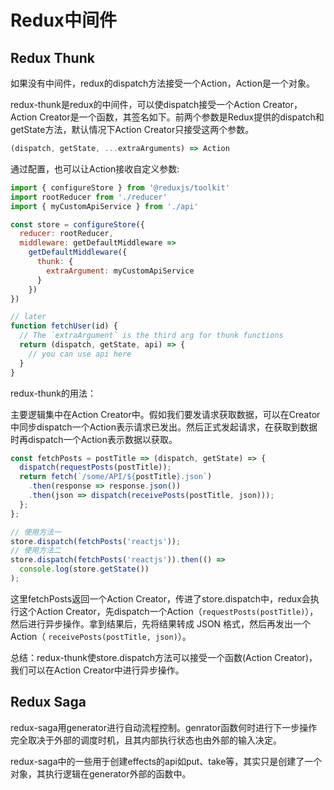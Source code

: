 # Redux中间件

## Redux Thunk

如果没有中间件，redux的dispatch方法接受一个Action，Action是一个对象。

redux-thunk是redux的中间件，可以使dispatch接受一个Action Creator，Action Creator是一个函数，其签名如下。前两个参数是Redux提供的dispatch和getState方法，默认情况下Action Creator只接受这两个参数。

```javascript
(dispatch, getState, ...extraArguments) => Action
```

通过配置，也可以让Action接收自定义参数:

```javascript
import { configureStore } from '@reduxjs/toolkit'
import rootReducer from './reducer'
import { myCustomApiService } from './api'

const store = configureStore({
  reducer: rootReducer,
  middleware: getDefaultMiddleware =>
    getDefaultMiddleware({
      thunk: {
        extraArgument: myCustomApiService
      }
    })
})

// later
function fetchUser(id) {
  // The `extraArgument` is the third arg for thunk functions
  return (dispatch, getState, api) => {
    // you can use api here
  }
}
```



redux-thunk的用法：

主要逻辑集中在Action Creator中。假如我们要发请求获取数据，可以在Creator中同步dispatch一个Action表示请求已发出。然后正式发起请求，在获取到数据时再dispatch一个Action表示数据以获取。

```javascript
const fetchPosts = postTitle => (dispatch, getState) => {
  dispatch(requestPosts(postTitle));
  return fetch(`/some/API/${postTitle}.json`)
    .then(response => response.json())
    .then(json => dispatch(receivePosts(postTitle, json)));
  };
};

// 使用方法一
store.dispatch(fetchPosts('reactjs'));
// 使用方法二
store.dispatch(fetchPosts('reactjs')).then(() =>
  console.log(store.getState())
);
```

这里fetchPosts返回一个Action Creator，传进了store.dispatch中，redux会执行这个Action Creator，先dispatch一个Action（`requestPosts(postTitle)`），然后进行异步操作。拿到结果后，先将结果转成 JSON 格式，然后再发出一个 Action（ `receivePosts(postTitle, json)`）。

总结：redux-thunk使store.dispatch方法可以接受一个函数(Action Creator)，我们可以在Action Creator中进行异步操作。



## Redux Saga

redux-saga用generator进行自动流程控制。genrator函数何时进行下一步操作完全取决于外部的调度时机，且其内部执行状态也由外部的输入决定。

redux-saga中的一些用于创建effects的api如put、take等，其实只是创建了一个对象，其执行逻辑在generator外部的函数中。